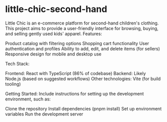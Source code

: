 # little-chic-second-hand

Little Chic is an e-commerce platform for second-hand children's clothing. This project aims to provide a user-friendly interface for browsing, buying, and selling gently used kids' apparel.
Features:

Product catalog with filtering options
Shopping cart functionality
User authentication and profiles
Ability to add, edit, and delete items (for sellers)
Responsive design for mobile and desktop use


Tech Stack:

Frontend: React with TypeScript (86% of codebase)
Backend: Likely Node.js (based on suggested workflows)
Other technologies: Vite (for build tooling)


Getting Started:
Include instructions for setting up the development environment, such as:

Clone the repository
Install dependencies (pnpm install)
Set up environment variables
Run the development server
